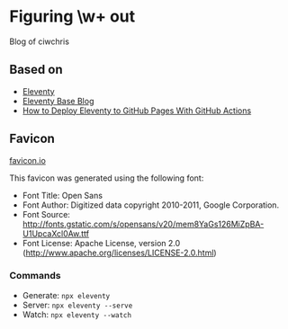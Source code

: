 # Figuring \w+ out

Blog of ciwchris

## Based on

- [Eleventy](https://github.com/11ty/eleventy)
- [Eleventy Base Blog](https://github.com/11ty/eleventy-base-blog.git)
- [How to Deploy Eleventy to GitHub Pages With GitHub Actions](https://www.rockyourcode.com/how-to-deploy-eleventy-to-github-pages-with-github-actions/)

## Favicon

[favicon.io](https://favicon.io/favicon-generator/)

This favicon was generated using the following font:

- Font Title: Open Sans
- Font Author: Digitized data copyright  2010-2011, Google Corporation.
- Font Source: http://fonts.gstatic.com/s/opensans/v20/mem8YaGs126MiZpBA-U1UpcaXcl0Aw.ttf
- Font License: Apache License, version 2.0 (http://www.apache.org/licenses/LICENSE-2.0.html)

### Commands

- Generate: `npx eleventy`
- Server: `npx eleventy --serve`
- Watch: `npx eleventy --watch`


